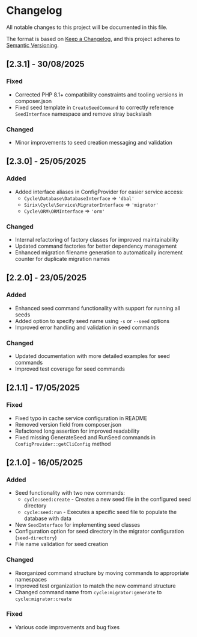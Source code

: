 # Changelog

All notable changes to this project will be documented in this file.

The format is based on [Keep a Changelog](https://keepachangelog.com/en/1.0.0/),
and this project adheres to [Semantic Versioning](https://semver.org/spec/v2.0.0.html).

## [2.3.1] - 30/08/2025

### Fixed
- Corrected PHP 8.1+ compatibility constraints and tooling versions in composer.json
- Fixed seed template in `CreateSeedCommand` to correctly reference `SeedInterface` namespace and remove stray backslash

### Changed
- Minor improvements to seed creation messaging and validation

## [2.3.0] - 25/05/2025

### Added
- Added interface aliases in ConfigProvider for easier service access:
  - `Cycle\Database\DatabaseInterface` => `'dbal'`
  - `Sirix\Cycle\Service\MigratorInterface` => `'migrator'`
  - `Cycle\ORM\ORMInterface` => `'orm'`

### Changed
- Internal refactoring of factory classes for improved maintainability
- Updated command factories for better dependency management
- Enhanced migration filename generation to automatically increment counter for duplicate migration names

## [2.2.0] - 23/05/2025

### Added
- Enhanced seed command functionality with support for running all seeds
- Added option to specify seed name using `-s` or `--seed` options
- Improved error handling and validation in seed commands

### Changed
- Updated documentation with more detailed examples for seed commands
- Improved test coverage for seed commands

## [2.1.1] - 17/05/2025

### Fixed
- Fixed typo in cache service configuration in README
- Removed version field from composer.json
- Refactored long assertion for improved readability
- Fixed missing GenerateSeed and RunSeed commands in `ConfigProvider::getCliConfig` method

## [2.1.0] - 16/05/2025

### Added
- Seed functionality with two new commands:
  - `cycle:seed:create` - Creates a new seed file in the configured seed directory
  - `cycle:seed:run` - Executes a specific seed file to populate the database with data
- New `SeedInterface` for implementing seed classes
- Configuration option for seed directory in the migrator configuration (`seed-directory`)
- File name validation for seed creation

### Changed
- Reorganized command structure by moving commands to appropriate namespaces
- Improved test organization to match the new command structure
- Changed command name from `cycle:migrator:generate` to `cycle:migrator:create`

### Fixed
- Various code improvements and bug fixes
